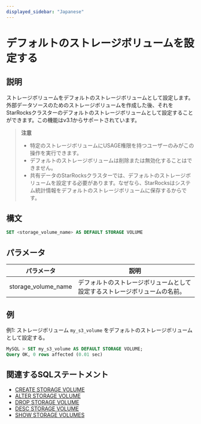 ```yaml
---
displayed_sidebar: "Japanese"
---
```


# デフォルトのストレージボリュームを設定する

## 説明

ストレージボリュームをデフォルトのストレージボリュームとして設定します。外部データソースのためのストレージボリュームを作成した後、それをStarRocksクラスターのデフォルトのストレージボリュームとして設定することができます。この機能はv3.1からサポートされています。

> **注意**
>
> - 特定のストレージボリュームにUSAGE権限を持つユーザーのみがこの操作を実行できます。
> - デフォルトのストレージボリュームは削除または無効化することはできません。
> - 共有データのStarRocksクラスターでは、デフォルトのストレージボリュームを設定する必要があります。なぜなら、StarRocksはシステム統計情報をデフォルトのストレージボリュームに保存するからです。

## 構文

```SQL
SET <storage_volume_name> AS DEFAULT STORAGE VOLUME
```

## パラメータ

| **パラメータ**       | **説明**                                                     |
| ------------------- | ------------------------------------------------------------ |
| storage_volume_name | デフォルトのストレージボリュームとして設定するストレージボリュームの名前。 |

## 例

例1: ストレージボリューム `my_s3_volume` をデフォルトのストレージボリュームとして設定する。

```SQL
MySQL > SET my_s3_volume AS DEFAULT STORAGE VOLUME;
Query OK, 0 rows affected (0.01 sec)
```

## 関連するSQLステートメント

- [CREATE STORAGE VOLUME](./CREATE_STORAGE_VOLUME.md)
- [ALTER STORAGE VOLUME](./ALTER_STORAGE_VOLUME.md)
- [DROP STORAGE VOLUME](./DROP_STORAGE_VOLUME.md)
- [DESC STORAGE VOLUME](./DESC_STORAGE_VOLUME.md)
- [SHOW STORAGE VOLUMES](./SHOW_STORAGE_VOLUMES.md)
